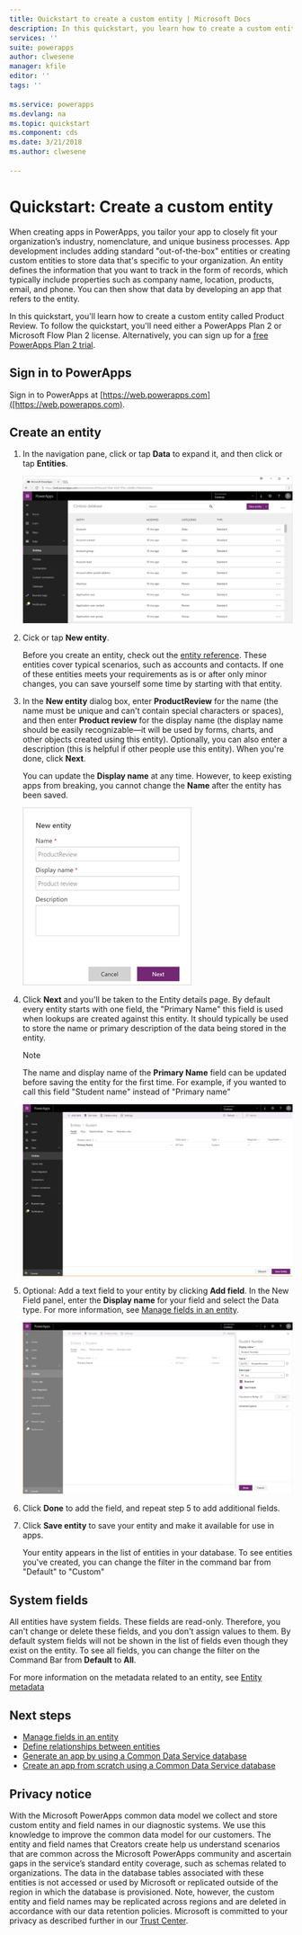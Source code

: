 ```yaml
---
title: Quickstart to create a custom entity | Microsoft Docs
description: In this quickstart, you learn how to create a custom entity from scratch, or based on another entity.
services: ''
suite: powerapps
author: clwesene
manager: kfile
editor: ''
tags: ''

ms.service: powerapps
ms.devlang: na
ms.topic: quickstart
ms.component: cds
ms.date: 3/21/2018
ms.author: clwesene

---
```

# Quickstart: Create a custom entity
When creating apps in PowerApps, you tailor your app to closely fit your organization’s industry, nomenclature, and unique business processes. App development includes adding standard "out-of-the-box" entities or creating custom entities to store data that's specific to your organization. An entity defines the information that you want to track in the form of records, which typically include properties such as company name, location, products, email, and phone. You can then show that data by developing an app that refers to the entity.

In this quickstart, you'll learn how to create a custom entity called Product Review. To follow the quickstart, you'll need either a PowerApps Plan 2 or Microsoft Flow Plan 2 license. Alternatively, you can sign up for a [free PowerApps Plan 2 trial](https://web.powerapps.com/signup?redirect=marketing&email=).

## Sign in to PowerApps
Sign in to PowerApps at [https://web.powerapps.com]([https://web.powerapps.com).

## Create an entity
1. In the navigation pane, click or tap **Data** to expand it, and then click or tap **Entities**.

    ![List of entities and their details](./media/data-platform-cds-create-entity/entitylist.png "Entity List")

2. Cick or tap **New entity**.

    Before you create an entity, check out the [entity reference](../../developer/common-data-service/reference/about-entity-reference.md). These entities cover typical scenarios, such as accounts and contacts. If one of these entities meets your requirements as is or after only minor changes, you can save yourself some time by starting with that entity. 

3. In the **New entity** dialog box, enter **ProductReview** for the name (the name must be unique and can't contain special characters or spaces), and then enter **Product review** for the display name (the display name should be easily recognizable&mdash;it will be used by forms, charts, and other objects created using this entity). Optionally, you can also enter a description (this is helpful if other people use this entity). When you're done, click **Next**.
 
    You can update the **Display name** at any time. However, to keep existing apps from breaking, you cannot change the **Name** after the entity has been saved.

     ![New Entity](./media/data-platform-cds-create-entity/newentity.png "New entity dialog box")

4. Click **Next** and you'll be taken to the Entity details page. By default every entity starts with one field, the "Primary Name" this field is used when lookups are created against this entity. It should typically be used to store the name or primary description of the data being stored in the entity.

    > [!NOTE]
    > The name and display name of the **Primary Name** field can be updated before saving the entity for the first time. For example, if you wanted to call this field "Student name" instead of "Primary name"

    ![Entity Details](./media/data-platform-cds-create-entity/newentitydetails.png "New Entity Details")

5. Optional: Add a text field to your entity by clicking **Add field**. In the New Field panel, enter the **Display name** for your field and select the Data type. For more information, see [Manage fields in an entity](data-platform-manage-fields.md).

    ![New Field](./media/data-platform-cds-create-entity/newfieldpanel-2.png "New Field Panel")


6. Click **Done** to add the field, and repeat step 5 to add additional fields.
7. Click **Save entity** to save your entity and make it available for use in apps.

    Your entity appears in the list of entities in your database. To see entities you've created, you can change the filter in the command bar from "Default" to "Custom"

## System fields
All entities have system fields. These fields are read-only. Therefore, you can't change or delete these fields, and you don't assign values to them. By default system fields will not be shown in the list of fields even though they exist on the entity. To see all fields, you can change the filter on the Command Bar from **Default** to **All**.

For more information on the metadata related to an entity, see [Entity metadata](../../developer/common-data-service/entity-metadata.md)

## Next steps
* [Manage fields in an entity](data-platform-manage-fields.md)
* [Define relationships between entities](data-platform-entity-lookup.md)
* [Generate an app by using a Common Data Service database](../canvas-apps/data-platform-create-app.md)
* [Create an app from scratch using a Common Data Service database](../canvas-apps/data-platform-create-app-scratch.md)

## Privacy notice
With the Microsoft PowerApps common data model we collect and store custom entity and field names in our diagnostic systems.  We use this knowledge to improve the common data model for our customers. The entity and field names that Creators create help us understand scenarios that are common across the Microsoft PowerApps community and ascertain gaps in the service’s standard entity coverage, such as schemas related to organizations. The data in the database tables associated with these entities is not accessed or used by Microsoft or replicated outside of the region in which the database is provisioned. Note, however, the custom entity and field names may be replicated across regions and are deleted in accordance with our data retention policies. Microsoft is committed to your privacy as described further in our [Trust Center](https://www.microsoft.com/trustcenter/Privacy/default.aspx).

